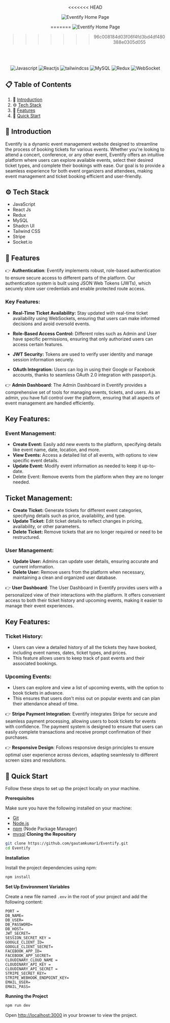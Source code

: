 
<div align="center">
<!-- Image of the heading -->
  <br />
<<<<<<< HEAD
    
  ![Eventify Home Page](https://github.com/user-attachments/assets/dde738a1-b5b7-4219-9ff5-91f623c473ac)

=======
    ![Eventify Home Page](https://github.com/user-attachments/assets/dde738a1-b5b7-4219-9ff5-91f623c473ac)

  
>>>>>>> 96c008184d03f06f4fd3bd4df480388e0305d055
  <br/>
  <br/>



  <br />

  <div>
    <img src="https://img.shields.io/badge/javascript-%23323330.svg?style=for-the-badge&logo=javascript&logoColor=%23F7DF1E" alt="Javascript" />
    <img src="https://img.shields.io/badge/react-%2320232a.svg?style=for-the-badge&logo=react&logoColor=%2361DAFB" alt="Reactjs" />
    <img src="https://img.shields.io/badge/-Tailwind_CSS-black?style=for-the-badge&logoColor=white&logo=tailwindcss&color=06B6D4" alt="tailwindcss" />
    <img src="https://img.shields.io/badge/mysql-%2300f.svg?style=for-the-badge&logo=mysql&logoColor=white" alt="MySQL" />
    <img src="https://img.shields.io/badge/redux-%23593d88.svg?style=for-the-badge&logo=redux&logoColor=white" alt="Redux" />
    <img src="https://img.shields.io/badge/websocket-%23007dff.svg?style=for-the-badge&logo=websockets&logoColor=white" alt="WebSocket" />

  </div>

</div>

## 📋 <a name="table">Table of Contents</a>

1. 🤖 [Introduction](#introduction)
2. ⚙️ [Tech Stack](#tech-stack)
3. 🔋 [Features](#features)
4. 🤸 [Quick Start](#quick-start)

## <a name="introduction">🤖 Introduction</a>

Eventify is a dynamic event management website designed to streamline the process of booking tickets for various events. Whether you're looking to attend a concert, conference, or any other event, Eventify offers an intuitive platform where users can explore available events, select their desired ticket types, and complete their bookings with ease. Our goal is to provide a seamless experience for both event organizers and attendees, making event management and ticket booking efficient and user-friendly.
<!-- Tech Stack -->
## <a name="tech-stack">⚙️ Tech Stack</a>

- JavaScript
- React Js
- Redux
- MySQL
- Shadcn UI
- Tailwind CSS
- Stripe
- Socket.io
<!-- Features -->

## <a name="features">🔋 Features</a>


👉 **Authentication**: Eventify implements robust, role-based authentication to ensure secure access to different parts of the platform. Our authentication system is built using JSON Web Tokens (JWTs), which securely store user credentials and enable protected route access.

### Key Features:
- **Real-Time Ticket Availability:** Stay updated with real-time ticket availability using WebSockets, ensuring that users can make informed decisions and avoid oversold events.

- **Role-Based Access Control:** Different roles such as Admin and User have specific permissions, ensuring that only authorized users can access certain features.

- **JWT Security:** Tokens are used to verify user identity and manage session information securely.

- **OAuth Integration:** Users can log in using their Google or Facebook accounts, thanks to seamless OAuth 2.0 integration with passport.js.

👉 **Admin Dashboard**: The Admin Dashboard in Eventify provides a comprehensive set of tools for managing events, tickets, and users. As an admin, you have full control over the platform, ensuring that all aspects of event management are handled efficiently.

## Key Features:

### Event Management:

  - **Create Event:** Easily add new events to the platform, specifying details like event name, date, location, and more.
  - **View Events:** Access a detailed list of all events, with options to view specific event details.
  - **Update Event:** Modify event information as needed to keep it up-to-date.
  - Delete Event: Remove events from the platform when they are no longer needed.

## Ticket Management:

  - **Create Ticket:** Generate tickets for different event categories, specifying details such as price, availability, and type.
  - **Update Ticket:** Edit ticket details to reflect changes in pricing, availability, or other parameters.
  - **Delete Ticket:** Remove tickets that are no longer required or need to be restructured.

### User Management:

  - **Update User:** Admins can update user details, ensuring accurate and current information.
  - **Delete User:** Remove users from the platform when necessary, maintaining a clean and organized user database.

👉 **User Dashboard**: The User Dashboard in Eventify provides users with a personalized view of their interactions with the platform. It offers convenient access to both their ticket history and upcoming events, making it easier to manage their event experiences.

## Key Features:

### Ticket History:

  - Users can view a detailed history of all the tickets they have booked, including event names, dates, ticket types, and prices.
  - This feature allows users to keep track of past events and their associated bookings.

### Upcoming Events:

  - Users can explore and view a list of upcoming events, with the option to book tickets in advance.
  - This ensures that users don't miss out on popular events and can plan their attendance ahead of time.


👉 **Stripe Payment Integration**: Eventify integrates Stripe for secure and seamless payment processing, allowing users to book tickets for events with confidence. The payment system is designed to ensure that users can easily complete transactions and receive prompt confirmation of their purchases.


👉 **Responsive Design**: Follows responsive design principles to ensure optimal user experience across devices, adapting seamlessly to different screen sizes and resolutions.


## <a name="quick-start">🤸 Quick Start</a>

Follow these steps to set up the project locally on your machine.

**Prerequisites**

Make sure you have the following installed on your machine:

- [Git](https://git-scm.com/)
- [Node.js](https://nodejs.org/en)
- [npm](https://www.npmjs.com/) (Node Package Manager)
- [mysql](https://www.mysql.com/downloads/)
**Cloning the Repository**

```bash
git clone https://github.com/gautamkumar1/Eventify.git
cd Eventify
```

**Installation**

Install the project dependencies using npm:

```bash
npm install
```

**Set Up Environment Variables**

Create a new file named `.env` in the root of your project and add the following content:

```env
PORT = 
DB_NAME=
DB_USER=
DB_PASSWORD=
DB_HOST=
JWT_SECRET=
SESSION_SECRET_KEY = 
GOOGLE_CLIENT_ID=
GOOGLE_CLIENT_SECRET=
FACEBOOK_APP_ID=
FACEBOOK_APP_SECRET=
CLOUDINARY_CLOUD_NAME = 
CLOUDINARY_API_KEY = 
CLOUDINARY_API_SECRET = 
STRIPE_SECRET_KEY=
STRIPE_WEBHOOK_ENDPOINT_KEY=
EMAIL_USER=
EMAIL_PASS=
```

**Running the Project**

```bash
npm run dev
```
Open [http://localhost:3000](http://localhost:3000) in your browser to view the project.
